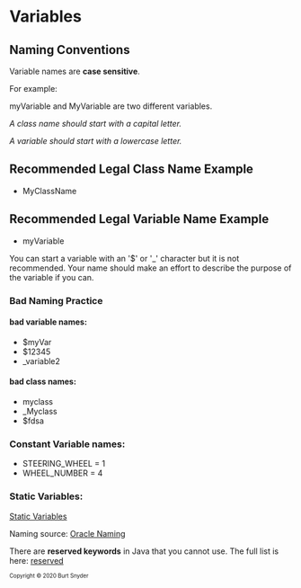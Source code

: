 # Variables
## Naming Conventions
Variable names are **case sensitive**.

For example:

myVariable and MyVariable are two different variables.

*A class name should start with a capital letter.*


*A variable should start with a lowercase letter.*

## Recommended Legal Class Name Example
* MyClassName

## Recommended Legal Variable Name Example
* myVariable

You can start a variable with an '$' or '_' character but it is not recommended. Your name should make an effort to describe the purpose of the variable if you can.

### Bad Naming Practice
#### bad variable names:
* $myVar
* $12345
* _variable2
#### bad class names:
* myclass
* _Myclass
* $fdsa

### Constant Variable names:
* STEERING_WHEEL = 1
* WHEEL_NUMBER = 4

### Static Variables:
[Static Variables]


Naming source:
[Oracle Naming]

There are **reserved keywords** in Java that you cannot use. The full list is here: [reserved]

<sup><sup>Copyright &#169; 2020 Burt Snyder</sup></sup>

[Reserved]:https://docs.oracle.com/javase/tutorial/java/nutsandbolts/_keywords.html
[Oracle Naming]:https://docs.oracle.com/javase/tutorial/java/nutsandbolts/variables.html#naming
[Static Variables]:https://github.com/bws9000/beginning-java/blob/master/examples/src/com/staticvariables/StaticVariables.md